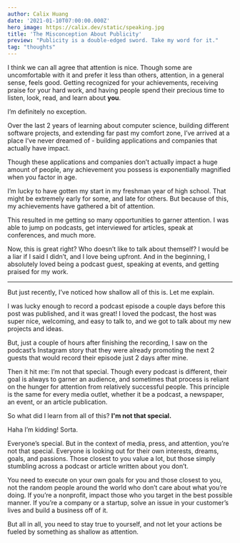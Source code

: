 ```yaml
---
author: Calix Huang
date: '2021-01-10T07:00:00.000Z'
hero_image: https://calix.dev/static/speaking.jpg
title: 'The Misconception About Publicity'
preview: "Publicity is a double-edged sword. Take my word for it."
tag: "thoughts"
---
```


I think we can all agree that attention is nice. Though some are uncomfortable with it and prefer it less than others, attention, in a general sense, feels good. Getting recognized for your achievements, receiving praise for your hard work, and having people spend their precious time to listen, look, read, and learn about **you**.

I’m definitely no exception.

Over the last 2 years of learning about computer science, building different software projects, and extending far past my comfort zone, I’ve arrived at a place I’ve never dreamed of - building applications and companies that actually have impact.

Though these applications and companies don’t actually impact a huge amount of people, any achievement you possess is exponentially magnified when you factor in age.

I’m lucky to have gotten my start in my freshman year of high school. That might be extremely early for some, and late for others. But because of this, my achievements have gathered a bit of attention.

This resulted in me getting so many opportunities to garner attention. I was able to jump on podcasts, get interviewed for articles, speak at conferences, and much more.

Now, this is great right? Who doesn’t like to talk about themself? I would be a liar if I said I didn’t, and I love being upfront. And in the beginning, I absolutely loved being a podcast guest, speaking at events, and getting praised for my work.

---------

But just recently, I’ve noticed how shallow all of this is. Let me explain.

I was lucky enough to record a podcast episode a couple days before this post was published, and it was great! I loved the podcast, the host was super nice, welcoming, and easy to talk to, and we got to talk about my new projects and ideas.

But, just a couple of hours after finishing the recording, I saw on the podcast’s Instagram story that they were already promoting the next 2 guests that would record their episode just 2 days after mine.

Then it hit me: I’m not that special. Though every podcast is different, their goal is always to garner an audience, and sometimes that process is reliant on the hunger for attention from relatively successful people. This principle is the same for every media outlet, whether it be a podcast, a newspaper, an event, or an article publication.

So what did I learn from all of this? **I'm not that special.**

Haha I’m kidding! Sorta.

Everyone’s special. But in the context of media, press, and attention, you’re not that special. Everyone is looking out for their own interests, dreams, goals, and passions. Those closest to you value a lot, but those simply stumbling across a podcast or article written about you don’t.

You need to execute on your own goals for you and those closest to you, not the random people around the world who don’t care about what you’re doing. If you’re a nonprofit, impact those who you target in the best possible manner. If you’re a company or a startup, solve an issue in your customer’s lives and build a business off of it.

But all in all, you need to stay true to yourself, and not let your actions be fueled by something as shallow as attention.
